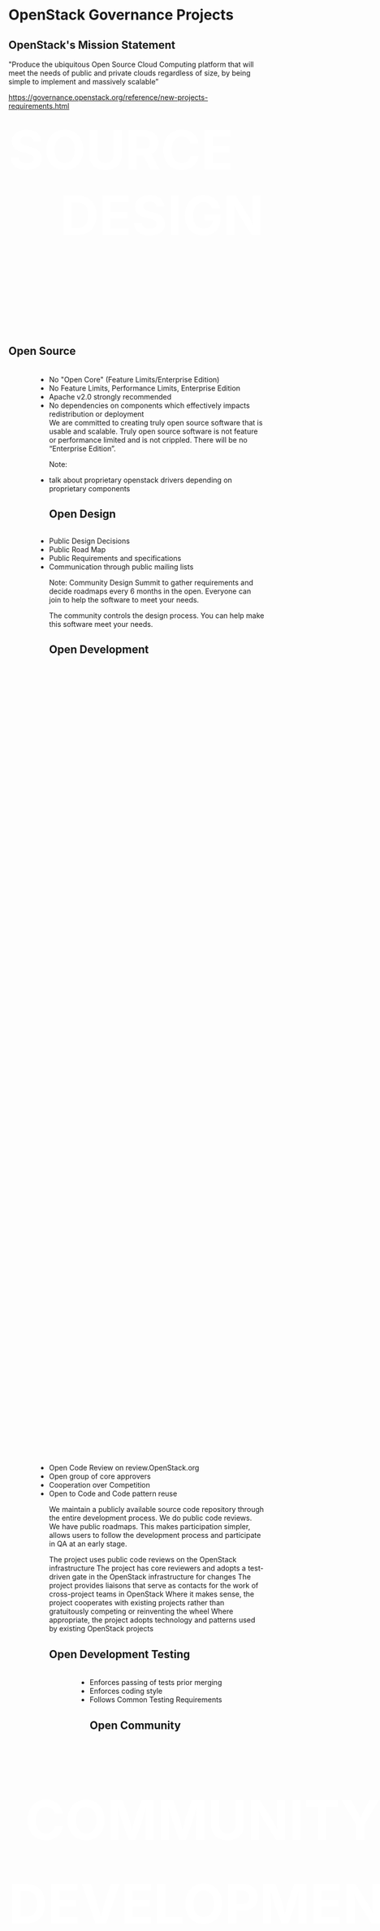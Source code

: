 <!-- .slide: data-state="section-break" id="governance"  data-timing="30" -->
# OpenStack Governance Projects


<!-- .slide: data-state="normal" id="openstack-mission"  data-timing="60" -->
## OpenStack's Mission Statement

<img data-src="images/openstack-logo-plain.png" width="50%" style="float: left; margin-right: 8px" />

<div class="call-to-action">
    "Produce the ubiquitous Open Source Cloud Computing platform
    that will meet the needs of public and private clouds
    regardless of size, by being simple to implement and massively scalable”
</div>

https://governance.openstack.org/reference/new-projects-requirements.html


<!-- .slide: data-background="images/open_sign_background.jpg" data-background-size="100%" id="governance-four-opens" data-menu-title="The Four Opens" data-timing="60"  -->
<!-- <h1 style="color: white">The Four Opens</h1> -->

<div style="color: white; font-size: 80pt; font-weight: bold; text-transform: uppercase">
<div>
        <div class="fragment" style="float: left; align: top left">Source</div>
        <div class="fragment" style="float: right; align: top right">Design</div>
    </div>
    <div style="padding: 8pt">&nbsp;</div>
    <div>
        <p class="fragment" style="position: absolute; bottom: 0">Development</p>
        <p class="fragment" style="position: absolute; bottom: 124pt; right: 0">Community</p>
    </div>
        <div style="padding: 8pt">&nbsp;</div>

</div>


<!-- .slide: data-state="normal" id="governance-open-source" data-timing="90" -->
## Open Source

<img data-src="images/use_open_source.jpg" style="float: left; height: 70%; margin-right: 80px"/>

<ul style="display: inline">
    <li>No "Open Core" (Feature Limits/Enterprise Edition)</li>
    <li>No Feature Limits, Performance Limits, Enterprise Edition</li>
    <li>Apache v2.0 strongly recommended</li>
    <li>No dependencies on components which effectively impacts redistribution or deployment</li>
</ul>

<aside class="notes">
We are committed to creating truly open source software that is usable and
scalable. Truly open source software is not feature or performance limited and
is not crippled. There will be no “Enterprise Edition”.
</aside>

Note:
* talk about proprietary openstack drivers depending on proprietary components


<!-- .slide: data-state="normal" id="governance-open-design" data-timing="90" -->
## Open Design

<p style="text-align: center">
<img data-src="images/open_design.jpg" style="width: 50%"/>
</p>

*   Public Design Decisions
*   Public Road Map
*   Public Requirements and specifications
*   Communication through public mailing lists

Note:
Community Design Summit to gather requirements and decide roadmaps
every 6 months in the open.
Everyone can join to help the software to meet your needs.

The community controls the design process. You can help make this software meet
your needs.


<!-- .slide: data-state="normal" id="governance-open-development" data-timing="90" -->
## Open Development

<p style="text-align: center">
<img data-src="images/development.jpg" style="height: 40%"/>
</p>

*   Open Code Review on review.OpenStack.org
*   Open group of core approvers
*   Cooperation over Competition
*   Open to Code and Code pattern reuse

<aside class="notes">
We maintain a publicly available source code repository through the entire
development process. We do public code reviews. We have public roadmaps. This
makes participation simpler, allows users to follow the development process and
participate in QA at an early stage.

The project uses public code reviews on the OpenStack infrastructure
The project has core reviewers and adopts a test-driven gate in the OpenStack infrastructure for changes
The project provides liaisons that serve as contacts for the work of cross-project teams in OpenStack
Where it makes sense, the project cooperates with existing projects rather than gratuitously competing or reinventing the wheel
Where appropriate, the project adopts technology and patterns used by existing OpenStack projects
</aside>


<!-- .slide: data-state="normal" id="governance-open-testing" data-timing="60" -->
## Open Development Testing

<img data-src="images/jenkins_checks.png" style="float: left; height: 70%; margin-right: 80px"/>

<ul style="display: inline">
    <li>Enforces passing of tests prior merging
    <li>Enforces coding style
    <li>Follows Common Testing Requirements
</ul>


<!-- .slide: data-state="normal" id="governance-open-community" data-timing="90" -->
## Open Community

<p style="text-align: center">
<img data-src="images/cloud-community-cut.png" style="height: 40%"/>
</p>

*   Healthy, vibrant community acting in Lazy consensus model
*   Processes are documented, open and transparent
*   Contributor chosen technical lead
*   Meetings are held & recorded in public IRC

Note:
One of our core goals is to maintain a healthy, vibrant developer and user
community. Most decisions are made using a lazy consensus model. All processes
are documented, open and transparent.

The technical governance of the project is a community meritocracy with
contributors electing technical leads and members of the Technical Committee.

All project meetings are held in public IRC channels and recorded. Additional
technical communication is through public mailing lists and is archived.
